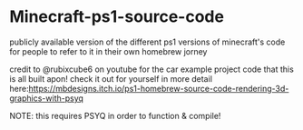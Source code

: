 # Minecraft-ps1-source-code
publicly  available version of the different ps1 versions of minecraft's code for people to refer to it in their own homebrew jorney

credit to @rubixcube6 on youtube for the car example project code that this is all built apon! check it out for yourself in more detail
here:https://mbdesigns.itch.io/ps1-homebrew-source-code-rendering-3d-graphics-with-psyq

 NOTE: this requires PSYQ in order to function & compile!
